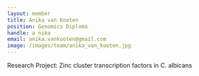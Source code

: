 ```yaml
---
layout: member
title: Anika van Kooten
position: Genomics Diploma
handle: a nika
email: anika.vankooten@gmail.com
image: /images/team/anika_van_kooten.jpg
---
```


Research Project: Zinc cluster transcription factors in C. albicans